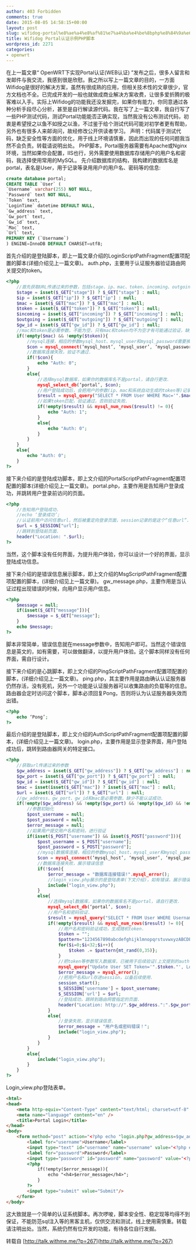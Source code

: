 ```yaml
---
author: 403 Forbidden
comments: true
date: 2015-08-05 14:58:15+00:00
layout: post
slug: wifidog-portal%e8%ae%a4%e8%af%81%e7%a4%ba%e4%be%8bphp%e8%84%9a%e6%9c%ac
title: Wifidog Portal认证示例PHP脚本
wordpress_id: 2271
categories:
- openwrt
---
```

在上一篇文章“ OpenWRT下实现Portal认证(WEB认证) ”发布之后，很多人留言和发邮件与我交流，我感到很是欣慰。我之所以写上一篇文章的目的，一方面Wifidog是很好的解决方案，虽然有很成熟的应用，但相关技术性的文章很少，官方文档也不全。已完成开发的一般也就做成商业解决方案收费，让很多爱折腾的极客难以入手。实际上Wifidog的功能我还没发掘完，如果你有能力，你同意通过各种分析手段尽心分析，甚至是自行解读源代码。我在写了上一篇文章，我自行写了一些PHP测试代码，测试Portal功能能否正确实现，当然我没有公布测试代码，初衷是希望授之以鱼不如授之以渔，不过鉴于给个测试代码可能对初学者更有帮助，另外也有很多人来邮询问，故经修改公开供读者学习。
声明：代码属于测试代码，缺乏安全性等方面的优化，用于线上环境请慎重，因此而出现的任何问题我当然不会负责。转载请说明出处。
PHP脚本，Portal服务器需要有Apache或Nginx环境，当然如果你会配置，IIS也行，另外需要使用数据库存储用户的用户名和密码，我选择使用常用的MySQL。
先介绍数据库的结构，我构建的数据库名是portal，表名是User，用于记录等录用用户的用户名、密码等的信息:
```sql
create database portal;
CREATE TABLE `User` (
`Username` varchar(255) NOT NULL,
`Password` text NOT NULL,
`Token` text,
`LoginTime` datetime DEFAULT NULL,
`Gw_address` text,
`Gw_port` text,
`Gw_id` text,
`Mac` text,
`Url` text,
PRIMARY KEY (`Username`)
) ENGINE=InnoDB DEFAULT CHARSET=utf8;
```

首先介绍的是登陆脚本，即上一篇文章介绍的LoginScriptPathFragment配置项配置的脚本(详细介绍见上一篇文章)。
auth.php，主要用于认证服务器验证路由网关提交的token。
```php
<?php
	//首先获取URL传递过来的参数，包括stage、ip、mac、token、incoming、outgoing和gw_id.
	$stage = isset($_GET["stage"]) ? $_GET["stage"] : null;
	$ip = isset($_GET["ip"]) ? $_GET["ip"] : null;
	$mac = isset($_GET["mac"]) ? $_GET["mac"] : null;
	$token = isset($_GET["token"]) ? $_GET["token"] : null;
	$incoming = isset($_GET["incoming"]) ? $_GET["incoming"] : null;
	$outgoing = isset($_GET["outgoing"]) ? $_GET["outgoing"] : null;
	$gw_id = isset($_GET["gw_id"]) ? $_GET["gw_id"] : null;
	//mac和token是必需参数，不能为空，只有mac和token均不为空才有可能通过验证，缺失参数将不显示登录表单.
	if(!empty($mac) && !empty($token)){
		//mysql连接，相应的参数mysql_host、mysql_user和mysql_password需要换成你自己的参数.
		$con = mysql_connect(‘mysql_host’, ‘mysql_user’, ‘mysql_password’);
		//数据库连接失败，验证不通过.
		if(!$con){
			echo "Auth: 0";
		}
		else{
			//选择mysql数据库，如果你的数据库名不是portal，请自行更改.
			mysql_select_db(‘portal’, $con);
			//用户登陆成功后，会把用户的参数(ip、mac和系统自动生成的token等)记录到数据库，系统主要通过mac识别用户，当然这种方式在大规模系统中可能存在漏洞.
			$result = mysql_query("SELECT * FROM User WHERE Mac='".$mac."' AND Token='".$token."'");
			//如果token匹配，验证通过，否则验证失败.
			if(!empty($result) && mysql_num_rows($result) != 0){
				echo "Auth: 1";
			}
			else{
				echo "Auth: 0";
			}
		}
	}
	else{
		echo "Auth: 0";
	}
?>
```

接下来介绍的是登陆成功脚本，即上文介绍的PortalScriptPathFragment配置项配置的脚本(详细介绍见上一篇文章)。
portal.php，主要作用是告知用户登录成功，并跳转用户登录前访问的页面。
```php
<?php
	//告知用户登陆成功.
	//echo ‘登录成功’;
	//认证前用户访问任意url，然后被重定向登录页面，session记录的是这个“任意url”.
	$url = $_SESSION["url"];
	//跳转到登陆前页面.
	header("Location: ".$url);
?>
```

当然，这个脚本没有任何界面，为提升用户体验，你可以设计一个好的界面，显示登陆成功信息。
 
接下来介绍的是错误信息展示脚本，即上文介绍的MsgScriptPathFragment配置项配置的脚本，(详细介绍见上一篇文章)。
gw_message.php，主要作用是当认证过程出现错误的时候，向用户显示用户信息。
```php
<?php
	$message = null;
	if(isset($_GET["message"])){
		$message = $_GET["message"];
	}
	echo $message;
?>
```

脚本非常简单，错误信息就在message参数中，告知用户即可。当然这个错误信息是英文的，如有需要，可以做做翻译，以提升用户体验。这个脚本同样没有任何界面，需自行设计。
 
接下来介绍的是心跳脚本，即上文介绍的PingScriptPathFragment配置项配置的脚本，(详细介绍见上一篇文章)。
ping.php，其主要作用是路由确认认证服务器仍然存活，没有死机，另外一个功能是认证服务器可以收集路由的负载等的信息。路由器会定时访问这个脚本，脚本必须回复Pong，否则将认为认证服务器失效而出错。
```php
<?php
	echo ‘Pong’;
?>
```


最后介绍的是登陆脚本，即上文介绍的AuthScriptPathFragment配置项配置的脚本，(详细介绍见上一篇文章)。
login.php，主要作用是显示登录界面，用户登陆成功后，跳转到路由器网关的特定接口。
```php
<?php
	//获取url传递过来的参数
	$gw_address = isset($_GET["gw_address"]) ? $_GET["gw_address"] : null;
	$gw_port = isset($_GET["gw_port"]) ? $_GET["gw_port"] : null;
	$gw_id = isset($_GET["gw_id"]) ? $_GET["gw_id"] : null;
	$mac = isset(isset($_GET["mac"]) ? isset($_GET["mac"] : null;
	$url = isset($_GET["url"]) ? $_GET["url"] : null;
	//gw_address、gw_port、gw_id和mac是必需参数，缺少不能认证成功.
	if(!empty($gw_address) && !empty($gw_port) && !empty($gw_id) && !empty($mac)){
		//参数初始化
		$post_username = null;
		$post_password = null;
		$error_message = null;
		//如果用户提交用户名和密码，进行验证
		if(isset($_POST["username"]) && isset($_POST["password"])){
			$post_username = $_POST["username"];
			$post_password = $_POST["password"];
			//mysql数据库连接，相应的参数mysql_host、mysql_user和mysql_password需要换成你自己的参数.
			$con = mysql_connect(‘mysql_host’, ‘mysql_user’, ‘mysql_password’);
			//数据库连接失败，展示错误信息
			if(!$con){
				$error_message = "数据库连接错误!".mysql_error();
				//login_view.php展示的是登陆表单(下文介绍)，如有错误，展示错误信息.
				include("login_view.php");
			}
			else{
				//选择mysql数据库，如果你的数据库名不是portal，请自行更改.
				mysql_select_db(‘portal’, $con);
				//用户名和密码验证.
				$result = mysql_query("SELECT * FROM User WHERE Username='".$post_username."' AND Password='".$post_password."'");
				if(!empty($result) && mysql_num_rows($result) != 0){
					//用户名和密码验证成功，生成随机token.
					$token = "";
					$pattern="1234567890abcdefghijklmnopqrstuvwxyzABCDEFGHIJKLOMNOPQRSTUVWXYZ";
					for($i=0;$i<32;$i++){
						$token .= $pattern{mt_rand(0,35)};
					}
					//把token等参数写入数据库，已被用于后续验证(上文提到的auth.php).
					mysql_query("Update User SET Token='".$token."', LoginTime='".date("Y-m-d H:i:s")."', Gw_address='".$gw_address."', Gw_port='".$gw_port."', Gw_id='".$gw_id."', Mac='".$mac."', Url='".$url."' WHERE Username='".$post_username."'");
					$error_message = mysql_error();
					//把用户名和url存进session，以备后续使用.
					session_start();
					$_SESSION['username'] = $post_username;
					$_SESSION['url'] = $url;
					//登陆成功，跳转到路由网管指定的页面.
					header("Location: http://".$gw_address.":".$gw_port."/wifidog/auth?token=".$token);
				}
				else{
					//登录失败，显示错误信息.
					$error_message = "用户名或密码错误！";
					include("login_view.php");
				}
			}
		}
		else{
			include("login_view.php");
		}
	}
?>
```


Login_view.php登陆表单。
```html
<html>
<head>
	<meta http-equiv="Content-Type" content="text/html; charset=utf-8" />
	<meta name="language" content="en" />
	<title>Portal Login</title>
</head>
<body>
	<form method="post" action="<?php echo "login.php?gw_address=$gw_address&gw_port=$gw_port&gw_id=$gw_id&mac=$mac&url=$url"; ?>">
		<label for="username">Username</label>
		<input type="text" id="username" name="username" value="<?php echo $post_username; ?>"/>
		<label for="password">Password</label>
		<input type="password" id="password" name="password" value="<?php echo $post_password; ?>"/>
		<?php
			if(!empty($error_message)){
				echo "<h4>$error_message</h4>";
			}
		?>
		<input type="submit" value="Submit"/>
	</form>
</body>
```


这大致就是一个简单的认证系统脚本。再次啰唆，脚本安全性、稳定现等均得不到保证，不能防范sql注入等的黑客主机，仅供交流和测试，线上使用需慎重。转载请注明出处。当然，系统仍然有位开发的功能，有待各位自行发掘。

转载自 [http://talk.withme.me/?p=267](http://talk.withme.me/?p=267)
